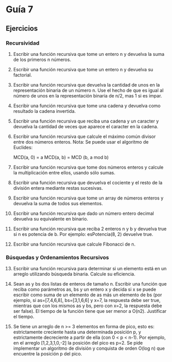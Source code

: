 # Guía 7

## Ejercicios

### Recursividad

1. Escribir una función recursiva que tome un entero n y devuelva la suma de los primeros n números.

2. Escribir una función recursiva que tome un entero n y devuelva su factorial.

3. Escribir una función recursiva que devuelva la cantidad de unos en la representación binaria de un número n. Use el hecho de que es igual al número de unos en la representación binaria de n/2, mas 1 si es impar.

4. Escribir una función recursiva que tome una cadena y devuelva como resultado la cadena invertida.

5. Escribir una función recursiva que reciba una cadena y un caracter y devuelva la cantidad de veces que aparece el caracter en la cadena.

6. Escribir una función recursiva que calcule el máximo común divisor entre dos números enteros. Nota: Se puede usar el algoritmo de Euclides:

	MCD(a, 0) = a
	MCD(a, b) = MCD (b, a mod b)

7. Escribir una función recursiva que tome dos números enteros y calcule la multiplicación entre ellos, usando sólo sumas.

8. Escribir una función recursiva que devuelva el cociente y el resto de la división entera mediante restas sucesivas.

9. Escribir una función recursiva que tome un array de números enteros y devuelva la suma de todos sus elementos.

10. Escribir una función recursiva que dado un número entero decimal devuelva su equivalente en binario.

11. Escribir una función recursiva que reciba 2 enteros n y b y devuelva true si n es potencia de b. Por ejemplo: esPotencia(8, 2) devuelve true.

12. Escribir una función recursiva que calcule Fibonacci de n.

### Búsquedas y Ordenamientos Recursivos

13. Escribir una función recursiva para determinar si un elemento está en un arreglo utilizando búsqueda binaria. Calcule su eficiencia.

14. Sean as y bs dos listas de enteros de tamaño n. Escribir una función que reciba como parámetros as, bs y un entero x y decida si x se puede escribir como suma de un elemento de as más un elemento de bs (por ejemplo, si as=[7,4,6,8], bs=[3,1,6,6] y x=7, la respuesta debe ser true, mientras que con los mismos as y bs, pero con x=2, la respuesta debe ser false). El tiempo de la función tiene que ser menor a O(n2). Justificar el tiempo.

15. Se tiene un arreglo de n >= 3 elementos en forma de pico, esto es: estrictamente creciente hasta una determinada posición p, y estrictamente decreciente a partir de ella (con 0 < p < n-1). Por  ejemplo, en el arreglo [1,2,3,1,0,-2] la posición del pico es p=2. Se pide implementar un algoritmo de división y conquista de orden O(log n) que encuentre la posición p del pico.
